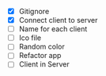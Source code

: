 * [x] Gitignore
* [x] Connect client to server
* [ ] Name for each client
* [ ] Ico file
* [ ] Random color
* [ ] Refactor app
* [ ] Client in Server